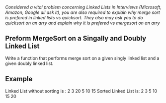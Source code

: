 *Considered a vital problem concerning Linked Lists in Interviews (Microsoft, Amazon, Google all ask it), you are also required to explain why merge sort is prefered in linked lists vs quicksort.  They also may ask you to do quicksort on an arry and explain why it is prefered vs mergesort on an arry*

## Preform MergeSort on a Singally and Doubly Linked List

Write a function that performs merge sort on a given singly linked list and a given doubly linked list.

## Example
  Linked List without sorting is :
	2 3 20 5 10 15 
  Sorted Linked List is: 
	2 3 5 10 15 20 



